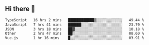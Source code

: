 ## Hi there 👋

<!--START_SECTION:waka-->

```txt
TypeScript   16 hrs 2 mins   ████████████▒░░░░░░░░░░░░   49.44 %
JavaScript   7 hrs 41 mins   ██████░░░░░░░░░░░░░░░░░░░   23.70 %
JSON         3 hrs 18 mins   ██▓░░░░░░░░░░░░░░░░░░░░░░   10.18 %
Other        2 hrs 47 mins   ██░░░░░░░░░░░░░░░░░░░░░░░   08.60 %
Vue.js       1 hr 16 mins    █░░░░░░░░░░░░░░░░░░░░░░░░   03.91 %
```

<!--END_SECTION:waka-->

